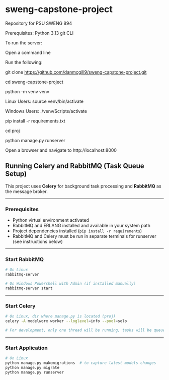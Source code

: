 ﻿# sweng-capstone-project
Repository for PSU SWENG 894

Prerequisites:
Python 3.13
git CLI

To run the server:

Open a command line

Run the following: 

git clone https://github.com/danmcgill9/sweng-capstone-project.git

cd sweng-capstone-project

python -m venv venv

  Linux Users:  source venv/bin/activate
  
  Windows Users: ./venv/Scripts/activate

pip install -r requirements.txt

cd proj

python manage.py runserver

Open a browser and navigate to http://localhost:8000

## Running Celery and RabbitMQ (Task Queue Setup)

This project uses **Celery** for background task processing and **RabbitMQ** as the message broker.

---

### Prerequisites

- Python virtual environment activated
- RabbitMQ and ERLANG installed and available in your system path
- Project dependencies installed (`pip install -r requirements`)
- RabbitMQ and Celery must be run in separate terminals for runserver (see instructions below)

---

### Start RabbitMQ

```bash
# On Linux
rabbitmq-server

# On Windows Powershell with Admin (if installed manually)
rabbitmq-server start
```
---

### Start Celery
```bash
# On Linux, dir where manage.py is located (proj)
celery -A modelworx worker --loglevel=info --pool=solo

# For development, only one thread will be running, tasks will be queued in the one thread.
```

---

### Start Application 
```bash
# On Linux
python manage.py makemigrations  # to capture latest models changes
python manage.py migrate
python manage.py runserver
```
